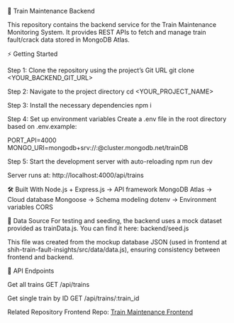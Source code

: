 🚆 Train Maintenance Backend

This repository contains the backend service for the Train Maintenance Monitoring System.
It provides REST APIs to fetch and manage train fault/crack data stored in MongoDB Atlas.

⚡ Getting Started

Step 1: Clone the repository using the project’s Git URL
git clone <YOUR_BACKEND_GIT_URL>

Step 2: Navigate to the project directory
cd <YOUR_PROJECT_NAME>

Step 3: Install the necessary dependencies
npm i

Step 4: Set up environment variables
Create a .env file in the root directory based on .env.example:

PORT_API=4000
MONGO_URI=mongodb+srv://<username>:<password>@cluster.mongodb.net/trainDB

Step 5: Start the development server with auto-reloading
npm run dev

Server runs at:
http://localhost:4000/api/trains

🛠️ Built With
Node.js + Express.js → API framework
MongoDB Atlas → Cloud database
Mongoose → Schema modeling
dotenv → Environment variables
CORS

📂 Data Source
For testing and seeding, the backend uses a mock dataset provided as trainData.js.
You can find it here:
backend/seed.js

This file was created from the mockup database JSON (used in frontend at shih-train-fault-insights/src/data/data.js), ensuring consistency between frontend and backend.

📡 API Endpoints

Get all trains
GET /api/trains

Get single train by ID
GET /api/trains/:train_id

Related Repository
Frontend Repo: [Train Maintenance Frontend](https://github.com/CodeByZammah/shih-train-fault-insights.git)
